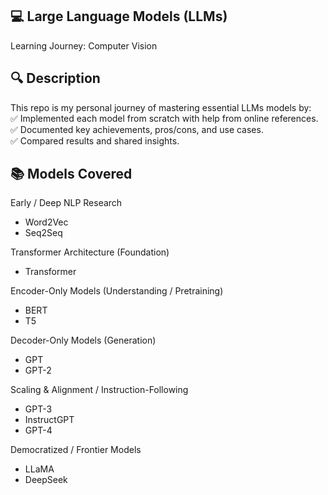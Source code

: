 ## 💻 Large Language Models (LLMs) <br />
Learning Journey: Computer Vision

## 🔍 Description <br />
This repo is my personal journey of mastering essential LLMs models by: <br />
✅ Implemented each model from scratch with help from online references. <br />
✅ Documented key achievements, pros/cons, and use cases. <br />
✅ Compared results and shared insights.

## 📚 Models Covered <br />
Early / Deep NLP Research
- Word2Vec
- Seq2Seq

Transformer Architecture (Foundation)
- Transformer

Encoder-Only Models (Understanding / Pretraining)
- BERT
- T5

Decoder-Only Models (Generation)
- GPT
- GPT-2

Scaling & Alignment / Instruction-Following
- GPT-3
- InstructGPT
- GPT-4

Democratized / Frontier Models
- LLaMA
- DeepSeek

<!--
## 📂 Repo Structure

```
├── models/
|  |── AlexNet          # AlexNet implementation
|  |── VGG              # VGG implementation
|  |── ...               
├── notes/          
|  |── AlexNet          # AlexNet notes (theory, results, references)
|  |── VGG              # VGG notes (theory, results, references)
|  |── ...               
├── datasets/           # Used datasets
└── README.md           # Roadmap (this file)
-->
